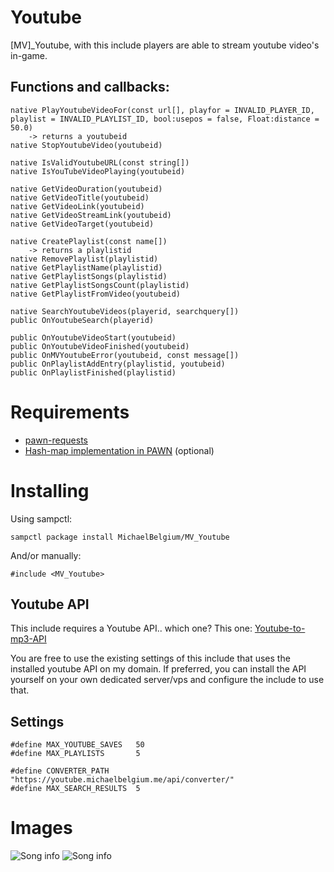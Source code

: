 # Youtube

[MV]_Youtube, with this include players are able to stream youtube video's in-game.

## Functions and callbacks:


```PAWN
native PlayYoutubeVideoFor(const url[], playfor = INVALID_PLAYER_ID, playlist = INVALID_PLAYLIST_ID, bool:usepos = false, Float:distance = 50.0) 
	-> returns a youtubeid
native StopYoutubeVideo(youtubeid)

native IsValidYoutubeURL(const string[])
native IsYouTubeVideoPlaying(youtubeid)

native GetVideoDuration(youtubeid)
native GetVideoTitle(youtubeid)
native GetVideoLink(youtubeid)
native GetVideoStreamLink(youtubeid)
native GetVideoTarget(youtubeid)

native CreatePlaylist(const name[])
	-> returns a playlistid
native RemovePlaylist(playlistid)
native GetPlaylistName(playlistid)
native GetPlaylistSongs(playlistid)
native GetPlaylistSongsCount(playlistid)
native GetPlaylistFromVideo(youtubeid)

native SearchYoutubeVideos(playerid, searchquery[])
public OnYoutubeSearch(playerid)

public OnYoutubeVideoStart(youtubeid)
public OnYoutubeVideoFinished(youtubeid)
public OnMVYoutubeError(youtubeid, const message[])
public OnPlaylistAddEntry(playlistid, youtubeid)
public OnPlaylistFinished(playlistid)
```

# Requirements

* [pawn-requests](https://github.com/Southclaws/pawn-requests)
* [Hash-map implementation in PAWN](https://github.com/BigETI/pawn-map) (optional)

# Installing

Using sampctl:

`sampctl package install MichaelBelgium/MV_Youtube`

And/or manually:

```pawn
#include <MV_Youtube>
```

## Youtube API

This include requires a Youtube API.. which one? This one: [Youtube-to-mp3-API](https://github.com/MichaelBelgium/Youtube-to-mp3-API)

You are free to use the existing settings of this include that uses the installed youtube API on my domain. If preferred, you can install the API yourself on your own dedicated server/vps and configure the include to use that.

## Settings

```PAWN
#define MAX_YOUTUBE_SAVES	50
#define MAX_PLAYLISTS		5

#define CONVERTER_PATH		"https://youtube.michaelbelgium.me/api/converter/"
#define MAX_SEARCH_RESULTS 	5
```

# Images
![Song info](http://puu.sh/oRnMo.jpg)
![Song info](http://puu.sh/oRnNh.png)
